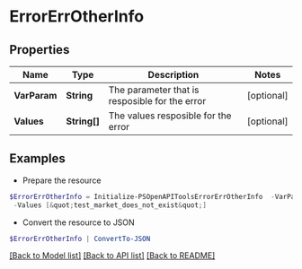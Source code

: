 # ErrorErrOtherInfo
## Properties

Name | Type | Description | Notes
------------ | ------------- | ------------- | -------------
**VarParam** | **String** | The parameter that is resposible for the error | [optional] 
**Values** | **String[]** | The values resposible for the error | [optional] 

## Examples

- Prepare the resource
```powershell
$ErrorErrOtherInfo = Initialize-PSOpenAPIToolsErrorErrOtherInfo  -VarParam market `
 -Values [&quot;test_market_does_not_exist&quot;]
```

- Convert the resource to JSON
```powershell
$ErrorErrOtherInfo | ConvertTo-JSON
```

[[Back to Model list]](../README.md#documentation-for-models) [[Back to API list]](../README.md#documentation-for-api-endpoints) [[Back to README]](../README.md)

